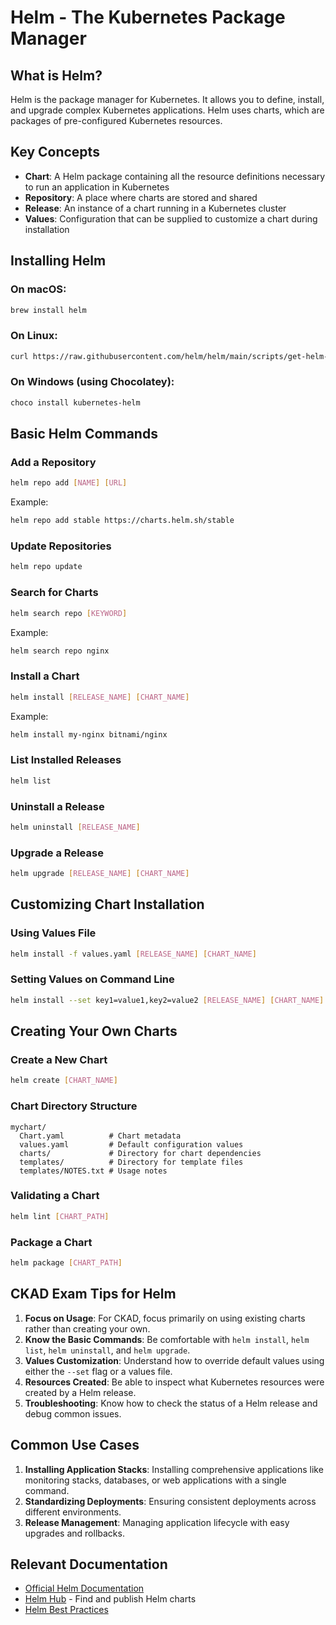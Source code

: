 # Helm - The Kubernetes Package Manager

## What is Helm?

Helm is the package manager for Kubernetes. It allows you to define, install, and upgrade complex Kubernetes applications. Helm uses charts, which are packages of pre-configured Kubernetes resources.

## Key Concepts

- **Chart**: A Helm package containing all the resource definitions necessary to run an application in Kubernetes
- **Repository**: A place where charts are stored and shared
- **Release**: An instance of a chart running in a Kubernetes cluster
- **Values**: Configuration that can be supplied to customize a chart during installation

## Installing Helm

### On macOS:
```bash
brew install helm
```

### On Linux:
```bash
curl https://raw.githubusercontent.com/helm/helm/main/scripts/get-helm-3 | bash
```

### On Windows (using Chocolatey):
```bash
choco install kubernetes-helm
```

## Basic Helm Commands

### Add a Repository
```bash
helm repo add [NAME] [URL]
```

Example:
```bash
helm repo add stable https://charts.helm.sh/stable
```

### Update Repositories
```bash
helm repo update
```

### Search for Charts
```bash
helm search repo [KEYWORD]
```

Example:
```bash
helm search repo nginx
```

### Install a Chart
```bash
helm install [RELEASE_NAME] [CHART_NAME]
```

Example:
```bash
helm install my-nginx bitnami/nginx
```

### List Installed Releases
```bash
helm list
```

### Uninstall a Release
```bash
helm uninstall [RELEASE_NAME]
```

### Upgrade a Release
```bash
helm upgrade [RELEASE_NAME] [CHART_NAME]
```

## Customizing Chart Installation

### Using Values File
```bash
helm install -f values.yaml [RELEASE_NAME] [CHART_NAME]
```

### Setting Values on Command Line
```bash
helm install --set key1=value1,key2=value2 [RELEASE_NAME] [CHART_NAME]
```

## Creating Your Own Charts

### Create a New Chart
```bash
helm create [CHART_NAME]
```

### Chart Directory Structure
```
mychart/
  Chart.yaml          # Chart metadata
  values.yaml         # Default configuration values
  charts/             # Directory for chart dependencies
  templates/          # Directory for template files
  templates/NOTES.txt # Usage notes
```

### Validating a Chart
```bash
helm lint [CHART_PATH]
```

### Package a Chart
```bash
helm package [CHART_PATH]
```

## CKAD Exam Tips for Helm

1. **Focus on Usage**: For CKAD, focus primarily on using existing charts rather than creating your own.
2. **Know the Basic Commands**: Be comfortable with `helm install`, `helm list`, `helm uninstall`, and `helm upgrade`.
3. **Values Customization**: Understand how to override default values using either the `--set` flag or a values file.
4. **Resources Created**: Be able to inspect what Kubernetes resources were created by a Helm release.
5. **Troubleshooting**: Know how to check the status of a Helm release and debug common issues.

## Common Use Cases

1. **Installing Application Stacks**: Installing comprehensive applications like monitoring stacks, databases, or web applications with a single command.
2. **Standardizing Deployments**: Ensuring consistent deployments across different environments.
3. **Release Management**: Managing application lifecycle with easy upgrades and rollbacks.

## Relevant Documentation

- [Official Helm Documentation](https://helm.sh/docs/)
- [Helm Hub](https://artifacthub.io/) - Find and publish Helm charts
- [Helm Best Practices](https://helm.sh/docs/chart_best_practices/)